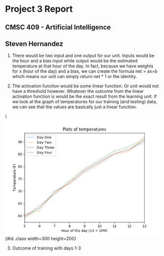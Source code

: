# Project 3 Report

## CMSC 409 - Artificial Intelligence

## Steven Hernandez

1. There would be two input and one output for our unit.
Inputs would be the hour and a bias input while output would be the estimated
temperature at that hour of the day.
In fact, because we have weights for x (hour of the day) and a bias,
we can create the formula net = ax+b which means our unit can simply return net * 1
or the identity.

2. The activation function would be some linear function.
Or unit would not have a threshold however.
Whatever the outcome from the linear activation function is
would be the exact result from the learning unit.
If we look at the graph of temperatures for our training
(and testing) data, we can see that the values are basically
just a linear function.

\ ![Testing training graph](./images/testing_training_graph.png){#id .class width=300 height=200} 

3. Outcome of training with days 1-3

